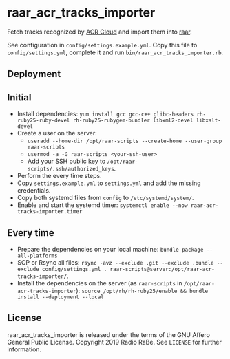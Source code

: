 # raar_acr_tracks_importer

Fetch tracks recognized by [ACR Cloud](https://www.acrcloud.com/) and import them into [raar](https://github.com/radiorabe/raar).

See configuration in `config/settings.example.yml`. Copy this file to `config/settings.yml`, complete it and run `bin/raar_acr_tracks_importer.rb`.


## Deployment

## Initial

* Install dependencies: `yum install gcc gcc-c++ glibc-headers rh-ruby25-ruby-devel rh-ruby25-rubygem-bundler libxml2-devel libxslt-devel`
* Create a user on the server:
  * `useradd --home-dir /opt/raar-scripts --create-home --user-group raar-scripts`
  * `usermod -a -G raar-scripts <your-ssh-user>`
  * Add your SSH public key to `/opt/raar-scripts/.ssh/authorized_keys`.
* Perform the every time steps.
* Copy `settings.example.yml` to `settings.yml` and add the missing credentials.
* Copy both systemd files from `config` to `/etc/systemd/system/`.
* Enable and start the systemd timer: `systemctl enable --now raar-acr-tracks-importer.timer`

## Every time

* Prepare the dependencies on your local machine: `bundle package --all-platforms`
* SCP or Rsync all files: `rsync -avz --exclude .git --exclude .bundle --exclude config/settings.yml . raar-scripts@server:/opt/raar-acr-tracks-importer/`.
* Install the dependencies on the server (as `raar-scripts` in `/opt/raar-acr-tracks-importer`):
  `source /opt/rh/rh-ruby25/enable && bundle install --deployment --local`


## License

raar_acr_tracks_importer is released under the terms of the GNU Affero General Public License.
Copyright 2019 Radio RaBe.
See `LICENSE` for further information.
